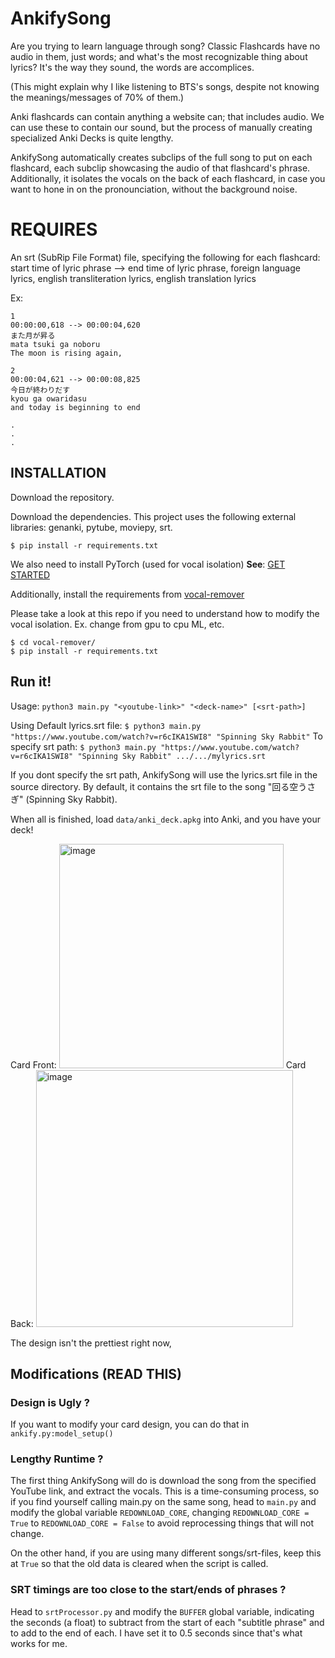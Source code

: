 # AnkifySong
Are you trying to learn language through song?
Classic Flashcards have no audio in them, just words; and what's the most recognizable thing about lyrics?
It's the way they sound, the words are accomplices.

(This might explain why I like listening to BTS's songs, despite not knowing the meanings/messages of 70% of them.)

Anki flashcards can contain anything a website can; that includes audio.
We can use these to contain our sound, but the process of manually creating specialized Anki Decks is quite lengthy.

AnkifySong automatically creates subclips of the full song to put on each flashcard, each subclip showcasing the audio of that flashcard's phrase.
Additionally, it isolates the vocals on the back of each flashcard, in case you want to hone in on the pronounciation, without the background noise.

# REQUIRES
An srt (SubRip File Format) file, specifying the following for each flashcard:
start time of lyric phrase --> end time of lyric phrase,
foreign language lyrics,
english transliteration lyrics,
english translation lyrics

Ex:
```
1
00:00:00,618 --> 00:00:04,620
また月が昇る
mata tsuki ga noboru
The moon is rising again,

2
00:00:04,621 --> 00:00:08,825
今日が終わりだす
kyou ga owaridasu
and today is beginning to end

.
.
.
```

## INSTALLATION
Download the repository.

Download the dependencies.
This project uses the following external libraries: genanki, pytube, moviepy, srt.
```
$ pip install -r requirements.txt
```

We also need to install PyTorch (used for vocal isolation)
**See**: [GET STARTED](https://pytorch.org/get-started/locally/)

Additionally, install the requirements from [vocal-remover](https://github.com/tsurumeso/vocal-remover/blob/develop/README.md)

Please take a look at this repo if you need to understand how to modify the vocal isolation. Ex. change from gpu to cpu ML, etc.
```
$ cd vocal-remover/
$ pip install -r requirements.txt
```

## Run it!
Usage: `python3 main.py "<youtube-link>" "<deck-name>" [<srt-path>]`

Using Default lyrics.srt file:
`$ python3 main.py "https://www.youtube.com/watch?v=r6cIKA1SWI8" "Spinning Sky Rabbit"`
To specify srt path:
`$ python3 main.py "https://www.youtube.com/watch?v=r6cIKA1SWI8" "Spinning Sky Rabbit" .../.../mylyrics.srt`

If you dont specify the srt path, AnkifySong will use the lyrics.srt file in the source directory. By default, it contains the srt file to the song "回る空うさぎ" (Spinning Sky Rabbit).

When all is finished, load `data/anki_deck.apkg` into Anki, and you have your deck!

Card Front:
<img width="359" alt="image" src="https://user-images.githubusercontent.com/55062649/209429700-a85522e6-cfc4-4a08-804d-3739071e1cd9.png">
Card Back:
<img width="411" alt="image" src="https://user-images.githubusercontent.com/55062649/209429767-b68639e6-3897-407e-bcce-9ea6830566c6.png">

The design isn't the prettiest right now,

## Modifications (READ THIS)

### Design is Ugly ?
If you want to modify your card design, you can do that in `ankify.py:model_setup()`

### Lengthy Runtime ?
The first thing AnkifySong will do is download the song from the specified YouTube link, and extract the vocals. This is a time-consuming process, so if you find yourself calling main.py on the same song, head to `main.py` and modify the global variable `REDOWNLOAD_CORE`,
changing `REDOWNLOAD_CORE = True` to `REDOWNLOAD_CORE = False` to avoid reprocessing things that will not change.

On the other hand, if you are using many different songs/srt-files, keep this at `True` so that the old data is cleared when the script is called.

### SRT timings are too close to the start/ends of phrases ?
Head to `srtProcessor.py` and modify the `BUFFER` global variable, indicating the seconds (a float) to subtract from the start of each "subtitle phrase" and to add to the end of each.
I have set it to 0.5 seconds since that's what works for me.













